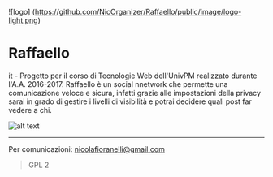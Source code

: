 


![logo] (https://github.com/NicOrganizer/Raffaello/public/image/logo-light.png)
# Raffaello
it - Progetto per il corso di Tecnologie Web dell'UnivPM realizzato durante l'A.A. 2016-2017. Raffaello è un social nnetwork che permette una comunicazione veloce e sicura, infatti grazie alle impostazioni della privacy sarai in grado di gestire i livelli di visibilità e potrai decidere quali post far vedere a chi.

![alt text](https://github.com/NicolaSabino/NicOrganizer/Raffaello/)

***

Per comunicazioni: nicolafioranelli@gmail.com


> GPL 2

